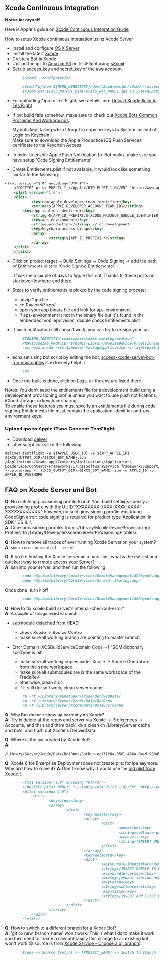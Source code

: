 ## Xcode Continuous Integration 

**Notes for myself**

Here is Apple's guide on [Xcode Continuous Integration Guide].

How to setup Xcode continuous integration using Xcode Server

* Install and configure [OS X Server]
* Install the latest [Xcode]
* Create a Bot in Xcode
* Upload the ipa to [Amazon S3] or TestFlight using [s3cmd]
* Set up access_key and secret_key of the aws account

```markdown
		$s3cmd --configuration
```

```markdown
		s3cmd="python ${HOME_DIRECTORY}/dev/s3cmd-master/s3cmd --access_key=xxxxxxxxxx --secret_key=xxxxxxxxxx"
		$s3cmd put ${XCS_OUTPUT_DIR}/${XCS_BOT_NAME}.ipa s3://${FOLDER_NAME}/${APPLICATION_NAME}.ipa	
```

* For uploading *.ipa to TestFlight, see details here [Upload Xcode Build to TestFlight]
* If bot build fails somehow, make sure to check out [Xcode Bots Common Problems And Workarounds].

  My bots kept failing when I forgot to copy my keys to System instead of Login on Keychain.  <br/>
  Make sure to download the Apple Production IOS Push Services certificate to the Keychain Access.

* In order to enable Apple Push Notification for Bot builds, make sure you have setup 'Code Signing Entitlements'
* Create Entitlements.plist if not available, it would look like something similar to the following: 

```markdown
<?xml version="1.0" encoding="UTF-8"?>
	<!DOCTYPE plist PUBLIC "-//Apple//DTD PLIST 1.0//EN" "http://www.apple.com/DTDs/PropertyList-1.0.dtd">
	<plist version="1.0">
	<dict>
        	<key>com.apple.developer.team-identifier</key>
        	<string>${APPLE_DEVELOPER_ACCOUNT_TEAM_ID}</string> 
		<key>application-identifier</key>
       		<string>${APP_ID_PREFIX}.${XCODE_PROJECT_BUNDLE_IDENTIFIER}</string>  // project target -> General -> Identify -> Bundle Identifier 
        	<key>aps-environment</key>
        	<string>production</string> // or development
        	<key>keychain-access-groups</key>
        	<array>
                	<string>${APP_ID_PREFIX}.*</string>
        	</array>
	</dict>
	</plist>
```

* Click on project target -> Build Settings -> Code Signing -> add the path of Entitlements.plist to 'Code Signing Entitlements'.

  It took me a couple of days to figure this out.  Thanks to these posts on stackoverflow [here] and [there].
* Steps to verify entitlements is picked by the code signing process: 
	* unzip *.ipa file
	* cd Payload/*.app/
	* open your app binary file and look for aps-environment
	* if aps-environment is not in the binary file but it's found in the embedded.mobileprovision, double check Entitlements.plist
* If push notification still doesn't work, you can try to re-sign your ipa

```markdown       
		SIGNING_IDENTITY="xxxxxxxxxxxxxxxx.mobileprovision"
		PROVISIONING_PROFILE="${HOME}/Library/MobileDevice/Provisioning Profiles/xxxxx_adhoc.mobileprovision"
		/usr/bin/xcrun -sdk iphoneos PackageApplication -v "${RELEASE_BUILDDIR}/${APPLICATION_NAME}.app" -o "${BUILD_HISTORY_DIR}/${APPLICATION_NAME}.ipa" --sign "${SIGNING_IDENTITY}" --embed "${PROVISONING_PROFILE}"
```

* echo set using bot script by editing the bot, [access-xcode-server-bot-run-envariables] is extremely helpful.

```markdown
		set
```

* Once the build is done, click on Logs, all the env are listed there


Notes:
You don’t need the entitlements file for a development build using a development provisioning profile unless you want to use push notifications, iCloud storage, or keychain sharing.  
To enable these features you must specify an entitlements file during code signing. Entitlements file must contain the application-identifier and aps-environment keys.

[OS X Server]: https://www.apple.com/ca/support/osxserver/setupadministration/ 
[Xcode]: https://developer.apple.com/xcode/downloads/
[Amazon S3]: http://aws.amazon.com/s3/
[s3cmd]: https://github.com/s3tools/s3cmd
[Xcode Bots Common Problems And Workarounds]: http://ikennd.ac/blog/2013/10/xcode-bots-common-problems-and-workarounds/
[Upload Xcode Build to TestFlight]: http://www.developmentseed.org/blog/2011/sep/02/automating-development-uploads-testflight-xcode/
[here]: http://stackoverflow.com/questions/10987102/how-to-fix-no-valid-aps-environment-entitlement-string-found-for-application
[there]: http://stackoverflow.com/questions/21947261/ipa-created-via-xcode-bot-fails-to-run-for-apns-but-runs-if-built-manually-via-x
[access-xcode-server-bot-run-envariables]: http://stackoverflow.com/questions/25127146/access-build-folder-in-xcode-server-ci-bot-run-env-varaibles
[Xcode Continuous Integration Guide]: https://developer.apple.com/library/ios/documentation/IDEs/Conceptual/xcode_guide-continuous_integration/Xcode_Continuous_Integration_Guide.pdf

### Upload ipa to Apple iTune Connect TestFlight
* Download [deliver]
* after script looks like the following
```
deliver testflight -u ${APPLE_USER_ID} -a ${APP_APPLE_ID} ${XCS_OUTPUT_DIR}/${XCS_BOT_NAME}.ipa
/Applications/Xcode.app/Contents/Applications/Application\ Loader.app/Contents/Frameworks/ITunesSoftwareService.framework/Support/altool --upload-app -f ${XCS_OUTPUT_DIR}/${XCS_BOT_NAME}.ipa -u APPLE_ID -p APPLE_ID_PASSWORD
```

[deliver]: https://github.com/KrauseFx/deliver

## FAQ on Xcode Server and Bot ##

**Q**: No matching provisioning profile found: Your build settings specify a provisioning profile with the UUID “XXXXXXXX-XXXX-XXXX-XXXX-XXXXXXXXXXXX”, however, no such provisioning profile was found.
CodeSign error: code signing is required for product type 'Application' in SDK 'iOS 8.1'.<br/>
**A**: Copy provisioning profiles from ~/Library/MobileDevice/Provisioning\ Profiles/ to /Library/Developer/XcodeServer/ProvisioningProfiles/. 

**Q**: How to remove all traces of ever running Xcode Server on your system?<br/>
**A**: ```sudo xcrun xcscontrol --reset``` 

**Q**: If you're hosting the Xcode server on a mac mini, what is the easiest and quickest way to remote access your Server?<br/>
**A**: ssh into your server, and then run the following
```markdown
		sudo /System/Library/CoreServices/RemoteManagement/ARDAgent.app/Contents/Resources/kickstart -activate -configure -access -on -clientopts -setvnclegacy -vnclegacy yes -clientopts -setvncpw -vncpw traderev -restart -agent -privs -all
		open /System/Library/CoreServices/Screen\ Sharing.app/
```
Once done, turn it off
```markdown
		sudo /System/Library/CoreServices/RemoteManagement/ARDAgent.app/Contents/Resources/kickstart -deactivate -configure -access -off
```

**Q**: How to fix xcode build server's internal-checkout-error?<br/>
**A**: A couple of things need to check: 
- submodule detached from HEAD
	- check Xcode -> Source Control
	- make sure all working branch are pointing to master branch
	
- Error Domain=XCSBuildServiceDomain Code=-1 "SCM dictionary scmType is nil"
	- make sure all working copies under Xcode -> Source Control are from the same workspace
	- make sure all submodules are in the same workspace of the TradeRev
	- otherwise, clean it up 
	- if it still doesn't work,  clean server cache:
```markdown
		rm -rf ~/Library/Developer/Xcode/DerivedData/
		rm -rf /Library/Server/Xcode/Data/BotRuns
		rm -f /Library/Server/Xcode/Data/BotRuns/Cache
```

**Q**: Why Bot doesn't show up correctly on Xcode?<br/>
**A**: Try to delete all the repos and server via Xcode -> Preferences -> Accounts, and then add them back, do a clean on /Library/Server cache and bots, and flush out Xcode's DerivedData. 

**Q**: Where is the ipa created by Xcode Bot?<br/>
**A**: 
```markdown 
/Library/Server/Xcode/Data/BotRuns/BotRun-ec531f8a-8501-486a-84ad-98045f03f0a2.bundle/output/ibot.ipa
```

**Q**: Xcode 6 for Enterprise Deployment does not create plist for ipa anymore.  Why and how to solve it?
**A**: Don't know why.  I would use the [old plist from Xcode 5]
```markdown
		<?xml version="1.0" encoding="UTF-8"?>
		<!DOCTYPE plist PUBLIC "-//Apple//DTD PLIST 1.0//EN" "http://www.apple.com/DTDs/PropertyList-1.0.dtd">
		<plist version="1.0">
			<dict>
        			<key>items</key>
        			<array>
                			<dict>
                        			<key>assets</key>
                        			<array>
                                			<dict>
                                        			<key>kind</key>
  			                                        <string>software-package</string>
			                                        <key>url</key>
                       				                <string>[INSERT URL HERE]</string>
                                			</dict>
                        			</array>
                        			<key>metadata</key>
                        			<dict>
                                			<key>bundle-identifier</key>
                                			<string>[INSERT BUNDLE ID HERE]</string>
			                                <key>bundle-version</key>
			                                <string>[INSERT VERSION HERE]</string>
                                			<key>kind</key>
			                                <string>software</string>
                       				        <key>title</key>
                                			<string>[INSERT APP TITLE HERE]</string>
                        			</dict>
                			</dict>
        			</array>
			</dict>
		</plist>
```
**Q**: How to switch to a different branch for a Xcode Bot?  
**A**: 'git co new_branch_name' won't work.  This is what I do to make it work and then need to create a new bot (apply this change to an existing bot won't work :frowning:  source is from [Xcode Service - Choose a git branch]):  
```markdown
		Xcode -> Source Control -> [PROJECT_NAME] -> Switch to Branch
```

[old plist from Xcode 5]: http://stackoverflow.com/questions/25910387/xcode-6-save-for-enterprise-deployment-does-not-create-plist-for-ipa-anymore
[Xcode Service - Choose a git branch]: https://devforums.apple.com/thread/210921
